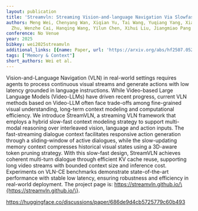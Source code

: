 ```yaml
---
layout: publication
title: 'Streamvln: Streaming Vision-and-language Navigation Via Slowfast Context Modeling'
authors: Meng Wei, Chenyang Wan, Xiqian Yu, Tai Wang, Yuqiang Yang, Xiaohan Mao, Chenming
  Zhu, Wenzhe Cai, Hanqing Wang, Yilun Chen, Xihui Liu, Jiangmiao Pang
conference: No Venue
year: 2025
bibkey: wei2025streamvln
additional_links: [{name: Paper, url: 'https://arxiv.org/abs/hf2507.05240'}]
tags: ["Memory & Context"]
short_authors: Wei et al.
---
```

Vision-and-Language Navigation (VLN) in real-world settings requires agents to process continuous visual streams and generate actions with low latency grounded in language instructions. While Video-based Large Language Models (Video-LLMs) have driven recent progress, current VLN methods based on Video-LLM often face trade-offs among fine-grained visual understanding, long-term context modeling and computational efficiency. We introduce StreamVLN, a streaming VLN framework that employs a hybrid slow-fast context modeling strategy to support multi-modal reasoning over interleaved vision, language and action inputs. The fast-streaming dialogue context facilitates responsive action generation through a sliding-window of active dialogues, while the slow-updating memory context compresses historical visual states using a 3D-aware token pruning strategy. With this slow-fast design, StreamVLN achieves coherent multi-turn dialogue through efficient KV cache reuse, supporting long video streams with bounded context size and inference cost. Experiments on VLN-CE benchmarks demonstrate state-of-the-art performance with stable low latency, ensuring robustness and efficiency in real-world deployment. The project page is: https://streamvln.github.io/\{https://streamvln.github.io/\}.

https://huggingface.co/discussions/paper/686de9d4cb5725779c60b493
